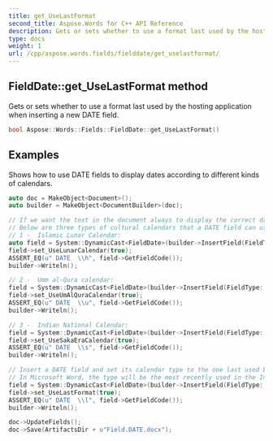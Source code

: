```yaml
---
title: get_UseLastFormat
second_title: Aspose.Words for C++ API Reference
description: Gets or sets whether to use a format last used by the hosting application when inserting a new DATE field.
type: docs
weight: 1
url: /cpp/aspose.words.fields/fielddate/get_uselastformat/
---
```

## FieldDate::get_UseLastFormat method


Gets or sets whether to use a format last used by the hosting application when inserting a new DATE field.

```cpp
bool Aspose::Words::Fields::FieldDate::get_UseLastFormat()
```


## Examples




Shows how to use DATE fields to display dates according to different kinds of calendars. 
```cpp
auto doc = MakeObject<Document>();
auto builder = MakeObject<DocumentBuilder>(doc);

// If we want the text in the document always to display the correct date, we can use a DATE field.
// Below are three types of cultural calendars that a DATE field can use to display a date.
// 1 -  Islamic Lunar Calendar:
auto field = System::DynamicCast<FieldDate>(builder->InsertField(FieldType::FieldDate, true));
field->set_UseLunarCalendar(true);
ASSERT_EQ(u" DATE  \\h", field->GetFieldCode());
builder->Writeln();

// 2 -  Umm al-Qura calendar:
field = System::DynamicCast<FieldDate>(builder->InsertField(FieldType::FieldDate, true));
field->set_UseUmAlQuraCalendar(true);
ASSERT_EQ(u" DATE  \\u", field->GetFieldCode());
builder->Writeln();

// 3 -  Indian National Calendar:
field = System::DynamicCast<FieldDate>(builder->InsertField(FieldType::FieldDate, true));
field->set_UseSakaEraCalendar(true);
ASSERT_EQ(u" DATE  \\s", field->GetFieldCode());
builder->Writeln();

// Insert a DATE field and set its calendar type to the one last used by the host application.
// In Microsoft Word, the type will be the most recently used in the Insert -> Text -> Date and Time dialog box.
field = System::DynamicCast<FieldDate>(builder->InsertField(FieldType::FieldDate, true));
field->set_UseLastFormat(true);
ASSERT_EQ(u" DATE  \\l", field->GetFieldCode());
builder->Writeln();

doc->UpdateFields();
doc->Save(ArtifactsDir + u"Field.DATE.docx");
```

